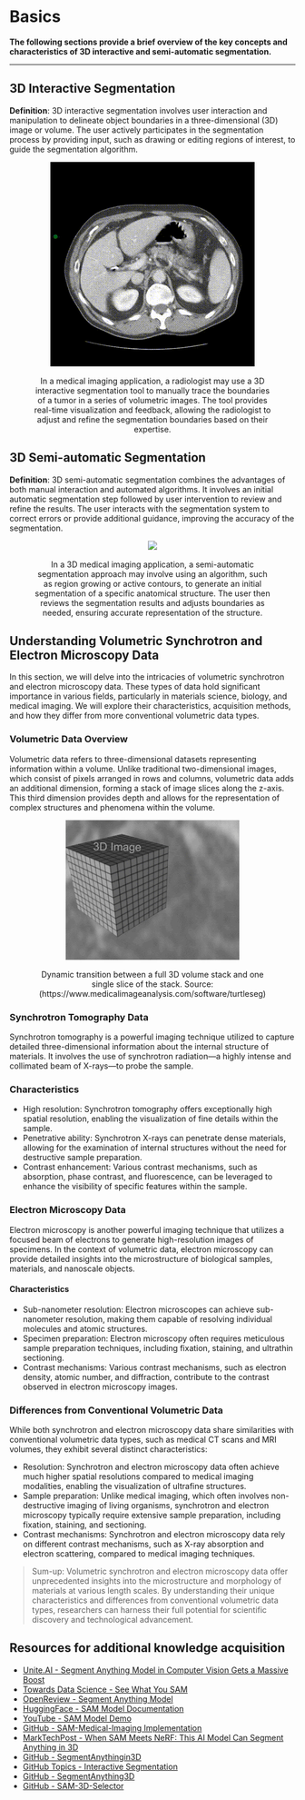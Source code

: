 # Basics

**The following sections provide a brief overview of the key concepts and characteristics of 3D interactive and semi-automatic segmentation.**

--- 

## 3D Interactive Segmentation

**Definition**: 3D interactive segmentation involves user interaction and manipulation to delineate object boundaries in a three-dimensional (3D) image or volume. The user actively participates in the segmentation process by providing input, such as drawing or editing regions of interest, to guide the segmentation algorithm.


<figure>
  <p align="center">
    <img src="../media/README/Interactive_Segmentation.gif" width=".75">
  </p>
  <figcaption align="center">In a medical imaging application, a radiologist may use a 3D interactive segmentation tool to manually trace the boundaries of a tumor in a series of volumetric images. The tool provides real-time visualization and feedback, allowing the radiologist to adjust and refine the segmentation boundaries based on their expertise.</figcaption>
</figure>

## 3D Semi-automatic Segmentation

**Definition**: 3D semi-automatic segmentation combines the advantages of both manual interaction and automated algorithms. It involves an initial automatic segmentation step followed by user intervention to review and refine the results. The user interacts with the segmentation system to correct errors or provide additional guidance, improving the accuracy of the segmentation.

<figure>
  <p align="center">
    <img src="../media/README/Semi-Automatic.gif" width=".75">
  </p>
  <figcaption align="center"> In a 3D medical imaging application, a semi-automatic segmentation approach may involve using an algorithm, such as region growing or active contours, to generate an initial segmentation of a specific anatomical structure. The user then reviews the segmentation results and adjusts boundaries as needed, ensuring accurate representation of the structure.</figcaption>
</figure>

## Understanding Volumetric Synchrotron and Electron Microscopy Data

In this section, we will delve into the intricacies of volumetric synchrotron and electron microscopy data. These types of data hold significant importance in various fields, particularly in materials science, biology, and medical imaging. We will explore their characteristics, acquisition methods, and how they differ from more conventional volumetric data types.

### Volumetric Data Overview

Volumetric data refers to three-dimensional datasets representing information within a volume. Unlike traditional two-dimensional images, which consist of pixels arranged in rows and columns, volumetric data adds an additional dimension, forming a stack of image slices along the z-axis. This third dimension provides depth and allows for the representation of complex structures and phenomena within the volume.

<figure>
  <p align="center">
    <img src="../media/volumetric_data.gif" width=".75">
  </p>
  <figcaption align="center"> Dynamic transition between a full 3D volume stack and one single slice of the stack. Source:(https://www.medicalimageanalysis.com/software/turtleseg) </figcaption>
</figure>

### Synchrotron Tomography Data

Synchrotron tomography is a powerful imaging technique utilized to capture detailed three-dimensional information about the internal structure of materials. It involves the use of synchrotron radiation—a highly intense and collimated beam of X-rays—to probe the sample.

### Characteristics

- High resolution: Synchrotron tomography offers exceptionally high spatial resolution, enabling the visualization of fine details within the sample.
- Penetrative ability: Synchrotron X-rays can penetrate dense materials, allowing for the examination of internal structures without the need for destructive sample preparation.
- Contrast enhancement: Various contrast mechanisms, such as absorption, phase contrast, and fluorescence, can be leveraged to enhance the visibility of specific features within the sample.

### Electron Microscopy Data

Electron microscopy is another powerful imaging technique that utilizes a focused beam of electrons to generate high-resolution images of specimens. In the context of volumetric data, electron microscopy can provide detailed insights into the microstructure of biological samples, materials, and nanoscale objects.

#### Characteristics

- Sub-nanometer resolution: Electron microscopes can achieve sub-nanometer resolution, making them capable of resolving individual molecules and atomic structures.
- Specimen preparation: Electron microscopy often requires meticulous sample preparation techniques, including fixation, staining, and ultrathin sectioning.
- Contrast mechanisms: Various contrast mechanisms, such as electron density, atomic number, and diffraction, contribute to the contrast observed in electron microscopy images.

### Differences from Conventional Volumetric Data

While both synchrotron and electron microscopy data share similarities with conventional volumetric data types, such as medical CT scans and MRI volumes, they exhibit several distinct characteristics:

- Resolution: Synchrotron and electron microscopy data often achieve much higher spatial resolutions compared to medical imaging modalities, enabling the visualization of ultrafine structures.
- Sample preparation: Unlike medical imaging, which often involves non-destructive imaging of living organisms, synchrotron and electron microscopy typically require extensive sample preparation, including fixation, staining, and sectioning.
- Contrast mechanisms: Synchrotron and electron microscopy data rely on different contrast mechanisms, such as X-ray absorption and electron scattering, compared to medical imaging techniques.

> Sum-up:  Volumetric synchrotron and electron microscopy data offer unprecedented insights into the microstructure and morphology of materials at various length scales. By understanding their unique characteristics and differences from conventional volumetric data types, researchers can harness their full potential for scientific discovery and technological advancement.

## Resources for additional knowledge acquisition

- [Unite.AI - Segment Anything Model in Computer Vision Gets a Massive Boost](https://www.unite.ai/segment-anything-model-computer-vision-gets-a-massive-boost/)
- [Towards Data Science - See What You SAM](https://towardsdatascience.com/see-what-you-sam-4eea9ad9a5de)
- [OpenReview - Segment Anything Model](https://openreview.net/pdf?id=iilLHaINUW)
- [HuggingFace - SAM Model Documentation](https://huggingface.co/docs/transformers/main/model_doc/sam)
- [YouTube - SAM Model Demo](https://www.youtube.com/watch?v=vZK45noZVIA)
- [GitHub - SAM-Medical-Imaging Implementation](https://github.com/amine0110/SAM-Medical-Imaging)
- [MarkTechPost - When SAM Meets NeRF: This AI Model Can Segment Anything in 3D](https://www.marktechpost.com/2023/05/22/when-sam-meets-nerf-this-ai-model-can-segment-anything-in-3d/)
- [GitHub - SegmentAnythingin3D](https://github.com/Jumpat/SegmentAnythingin3D)
- [GitHub Topics - Interactive Segmentation](https://github.com/topics/interactive-segmentation)
- [GitHub - SegmentAnything3D](https://github.com/Pointcept/SegmentAnything3D)
- [GitHub - SAM-3D-Selector](https://github.com/nexuslrf/SAM-3D-Selector)